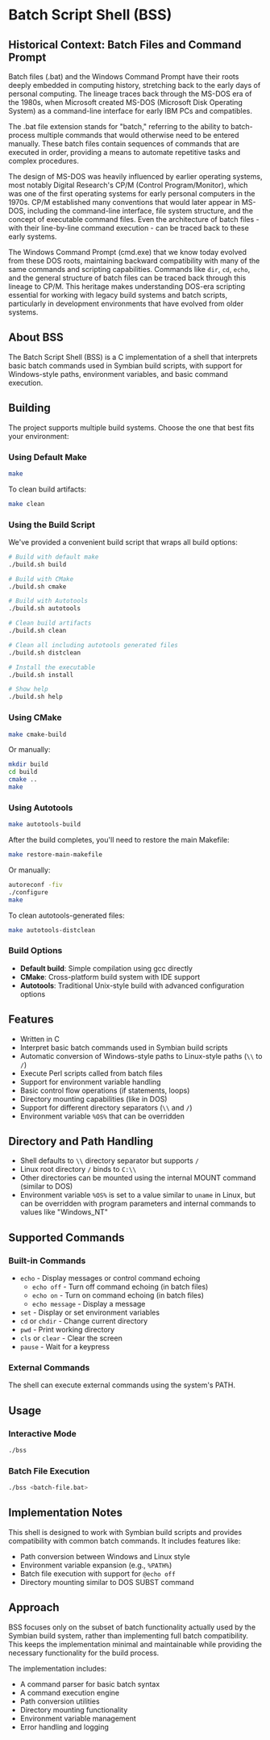 # Batch Script Shell (BSS)

## Historical Context: Batch Files and Command Prompt

Batch files (.bat) and the Windows Command Prompt have their roots deeply embedded in computing history, stretching back to the early days of personal computing. The lineage traces back through the MS-DOS era of the 1980s, when Microsoft created MS-DOS (Microsoft Disk Operating System) as a command-line interface for early IBM PCs and compatibles.

The .bat file extension stands for "batch," referring to the ability to batch-process multiple commands that would otherwise need to be entered manually. These batch files contain sequences of commands that are executed in order, providing a means to automate repetitive tasks and complex procedures.

The design of MS-DOS was heavily influenced by earlier operating systems, most notably Digital Research's CP/M (Control Program/Monitor), which was one of the first operating systems for early personal computers in the 1970s. CP/M established many conventions that would later appear in MS-DOS, including the command-line interface, file system structure, and the concept of executable command files. Even the architecture of batch files - with their line-by-line command execution - can be traced back to these early systems.

The Windows Command Prompt (cmd.exe) that we know today evolved from these DOS roots, maintaining backward compatibility with many of the same commands and scripting capabilities. Commands like `dir`, `cd`, `echo`, and the general structure of batch files can be traced back through this lineage to CP/M. This heritage makes understanding DOS-era scripting essential for working with legacy build systems and batch scripts, particularly in development environments that have evolved from older systems.

## About BSS

The Batch Script Shell (BSS) is a C implementation of a shell that interprets basic batch commands used in Symbian build scripts, with support for Windows-style paths, environment variables, and basic command execution.

## Building

The project supports multiple build systems. Choose the one that best fits your environment:

### Using Default Make

```bash
make
```

To clean build artifacts:
```bash
make clean
```

### Using the Build Script

We've provided a convenient build script that wraps all build options:

```bash
# Build with default make
./build.sh build

# Build with CMake
./build.sh cmake

# Build with Autotools
./build.sh autotools

# Clean build artifacts
./build.sh clean

# Clean all including autotools generated files
./build.sh distclean

# Install the executable
./build.sh install

# Show help
./build.sh help
```

### Using CMake

```bash
make cmake-build
```

Or manually:
```bash
mkdir build
cd build
cmake ..
make
```

### Using Autotools

```bash
make autotools-build
```

After the build completes, you'll need to restore the main Makefile:
```bash
make restore-main-makefile
```

Or manually:
```bash
autoreconf -fiv
./configure
make
```

To clean autotools-generated files:
```bash
make autotools-distclean
```

### Build Options

- **Default build**: Simple compilation using gcc directly
- **CMake**: Cross-platform build system with IDE support
- **Autotools**: Traditional Unix-style build with advanced configuration options

## Features

- Written in C
- Interpret basic batch commands used in Symbian build scripts
- Automatic conversion of Windows-style paths to Linux-style paths (`\\` to `/`)
- Execute Perl scripts called from batch files
- Support for environment variable handling
- Basic control flow operations (if statements, loops)
- Directory mounting capabilities (like in DOS)
- Support for different directory separators (`\\` and `/`)
- Environment variable `%OS%` that can be overridden

## Directory and Path Handling

- Shell defaults to `\\` directory separator but supports `/`
- Linux root directory `/` binds to `C:\\`
- Other directories can be mounted using the internal MOUNT command (similar to DOS)
- Environment variable `%OS%` is set to a value similar to `uname` in Linux, but can be overridden with program parameters and internal commands to values like "Windows_NT"

## Supported Commands

### Built-in Commands
- `echo` - Display messages or control command echoing
  - `echo off` - Turn off command echoing (in batch files)
  - `echo on` - Turn on command echoing (in batch files)
  - `echo message` - Display a message
- `set` - Display or set environment variables
- `cd` or `chdir` - Change current directory
- `pwd` - Print working directory
- `cls` or `clear` - Clear the screen
- `pause` - Wait for a keypress

### External Commands
The shell can execute external commands using the system's PATH.

## Usage

### Interactive Mode
```bash
./bss
```

### Batch File Execution
```bash
./bss <batch-file.bat>
```

## Implementation Notes

This shell is designed to work with Symbian build scripts and provides compatibility with common batch commands. It includes features like:

- Path conversion between Windows and Linux style
- Environment variable expansion (e.g., `%PATH%`)
- Batch file execution with support for `@echo off`
- Directory mounting similar to DOS SUBST command

## Approach

BSS focuses only on the subset of batch functionality actually used by the Symbian build system, rather than implementing full batch compatibility. This keeps the implementation minimal and maintainable while providing the necessary functionality for the build process.

The implementation includes:
- A command parser for basic batch syntax
- A command execution engine
- Path conversion utilities
- Directory mounting functionality
- Environment variable management
- Error handling and logging